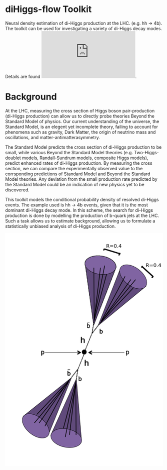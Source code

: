 # diHiggs-flow Toolkit

Neural density estimation of di-Higgs production at the LHC. (e.g. hh -> 4b). The toolkit can be used for investigating a variety of di-Higgs decay modes. Details are found ![here](https://github.com/thomasgho/diHiggs-flow/blob/main/Thesis.pdf?raw=true).


# Background 

At the LHC, measuring the cross section of Higgs boson pair-production (di-Higgs production) can allow us to directly probe theories Beyond the Standard Model of physics. Our current understanding of the universe, the Standard Model, is an elegent yet incomplete theory, failing to account for phenomena such as gravity, Dark  Matter, the origin of neutrino mass and oscillations, and matter-antimatterasymmetry.

The Standard Model predicts the cross section of di-Higgs production to be small, while various Beyond the Standard Model theories (e.g. Two-Higgs-doublet models, Randall-Sundrum models, composite Higgs models), predict enhanced rates of di-Higgs production. By measuring the cross section, we can compare the experimentally observed value to the corrsponding predictions of Standard Model and Beyond the Standard Model theories. Any deviation from the small production rate predicted by the Standard Model could be an indication of new physics yet to be discovered.

This toolkit models the conditional probability density of resolved di-Higgs events. The example used is hh -> 4b events, given that it is the most dominant di-Higgs decay mode. In this scheme, the search for di-Higgs production is done by modelling the production of b-quark jets at the LHC. Such a task allows us to estimate background, allowing us to formulate a statistically unbiased analysis of di-Higgs production. 

![alt text](https://github.com/thomasgho/diHiggs-flow/blob/main/Resolved.png)

